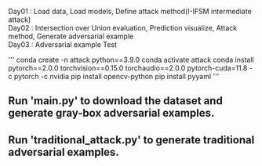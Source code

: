Day01 : Load data, Load models, Define attack method(I-IFSM intermediate attack)<br/>
Day02 : Intersection over Union evaluation, Prediction visualize, Attack method, Generate adversarial example<br/>
Day03 : Adversarial example Test


'''
conda create -n attack python==3.9.0
conda activate attack
conda install pytorch==2.0.0 torchvision==0.15.0 torchaudio==2.0.0 pytorch-cuda=11.8 -c pytorch -c nvidia
pip install opencv-python
pip install pyyaml
'''

## Run 'main.py' to download the dataset and generate gray-box adversarial examples.
## Run 'traditional_attack.py' to generate traditional adversarial examples.
